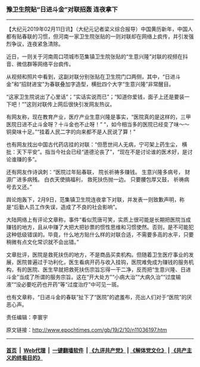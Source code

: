 ### 豫卫生院贴“日进斗金”对联招轰 连夜拿下
------------------------

<p>
 【大纪元2019年02月11日讯】（大纪元记者梁义综合报导）中国黄历新年，中国人都有贴春联的习惯，但河南一家卫生院张贴的一则对联却在网络上疯传，并引发强烈争议，连夜紧急清除。
</p>
<p>
 近日，一则关于河南周口项城市范集镇卫生院张贴的“生意兴隆”对联的视频在抖音、微信群等网络平台疯传。
</p>
<p>
 从视频和照片中看到，这副对联分别张贴在卫生院门口两侧，其中，“日进斗金”和“招财进宝”为春联叠加字造型，横批四个大字“生意兴隆”非常醒目。
</p>
<p>
 “这家卫生院说出了心里话”；“实话实说而已”；“知道你爱钱，面子上还是要装一下吧！””这则对联传上网后很快引发网友热议。
</p>
<p>
 有网友称，现在教育产业，医疗产业生意兴隆是事实，“医院真的是这样的，三甲医院日进不止斗金呀？十斗金也不止呀！” “，如今相当多的医院已经变了味～～铜臭味十足。”“挂着人民二字的向来都不是人民说了算！”
</p>
<p>
 也有网友找出中国古代药店挂的对联：“但愿世间人无病，宁可架上药生尘， 横批：天下平安”。指当今社会已经“道德沦丧了”，“现在不是讨论谁的医术好，是讨论谁赚的多”。
</p>
<p>
 还有网友作诗讽刺：“医院过年贴春联， 院长祈祷多赚钱。 生意兴隆多病号， 财源广进多病残。 白衣天使搞福利， 救死扶伤抛一边。 只要腰包厚又鼓， 祈祷病号去又还。”
</p>
<p>
 舆论炮轰下，2月9日，范集镇卫生院连夜拿下对联，并发表一则致歉声明，称是“后勤人员工作失误，造成了不良的社会影响”。
</p>
<p>
 大陆网络上有评论文章称，事件“看似荒唐可笑，实质上很可能是长期把医院当成赚钱的地方，且从中赚了大把大把钞票的惯性思维和习惯使然。否则，是不可能犯这种低级错误的。毕竟，什么地方贴什么样的对联合适，不需要多高的水平，只要稍微有点文化常识就不会出错。”
</p>
<p>
 文章批评，医院是救死扶伤的地方，不是商品买卖机构。但随着卫生医疗事业的发展，医院普遍过于功利化，医生看病开药与收入挂钩，医院难免成为赚钱的服务机构，有的医院、医生早就把救死扶伤宗旨忘得一干二净，反而把“生意兴隆、日进斗金”当成了所谓的服务宗旨。这在“开大处方”“小病大治”“大病久治”“过度输液”“没必要吃药也开药”等“过度治疗”中可见一斑。
</p>
<p>
 也有文章称，“日进斗金的春联”扯下了“医院”的遮羞布，亮出人们对于“医院”的厌恶心声。
</p>
<p>
 责任编辑：李寰宇
</p>

原文链接：http://www.epochtimes.com/gb/19/2/10/n11036197.htm


------------------------
#### [首页](https://github.com/gfw-breaker/banned-news/blob/master/README.md) &nbsp;|&nbsp; [Web代理](https://github.com/labour-camp/helloworld) &nbsp;|&nbsp; [一键翻墙软件](https://github.com/gfw-breaker/nogfw/blob/master/README.md) &nbsp;| [《九评共产党》](https://github.com/gfw-breaker/9ping.md/blob/master/README.md#九评之一评共产党是什么) | [《解体党文化》](https://github.com/gfw-breaker/jtdwh.md/blob/master/README.md) | [《共产主义的终极目的》](https://github.com/gfw-breaker/gczydzjmd.md/blob/master/README.md)

